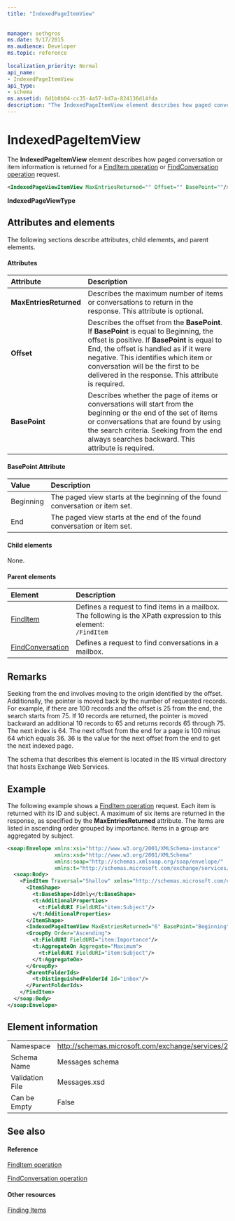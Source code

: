 ```yaml
---
title: "IndexedPageItemView"
 
 
manager: sethgros
ms.date: 9/17/2015
ms.audience: Developer
ms.topic: reference
 
localization_priority: Normal
api_name:
- IndexedPageItemView
api_type:
- schema
ms.assetid: 6d1b0b04-cc35-4a57-bd7a-824136d14fda
description: "The IndexedPageItemView element describes how paged conversation or item information is returned for a FindItem operation or FindConversation operation request."
---
```


# IndexedPageItemView

The **IndexedPageItemView** element describes how paged conversation or item information is returned for a [FindItem operation](finditem-operation.md) or [FindConversation operation](findconversation-operation.md) request. 
  
```XML
<IndexedPageViewItemView MaxEntriesReturned="" Offset="" BasePoint=""/>
```

 **IndexedPageViewType**
## Attributes and elements

The following sections describe attributes, child elements, and parent elements.
  
#### Attributes

|**Attribute**|**Description**|
|:-----|:-----|
|**MaxEntriesReturned** <br/> |Describes the maximum number of items or conversations to return in the response. This attribute is optional.  <br/> |
|**Offset** <br/> |Describes the offset from the **BasePoint**. If **BasePoint** is equal to Beginning, the offset is positive. If **BasePoint** is equal to End, the offset is handled as if it were negative. This identifies which item or conversation will be the first to be delivered in the response. This attribute is required.  <br/> |
|**BasePoint** <br/> |Describes whether the page of items or conversations will start from the beginning or the end of the set of items or conversations that are found by using the search criteria. Seeking from the end always searches backward. This attribute is required.  <br/> |
   
#### BasePoint Attribute

|**Value**|**Description**|
|:-----|:-----|
|Beginning  <br/> |The paged view starts at the beginning of the found conversation or item set.  <br/> |
|End  <br/> |The paged view starts at the end of the found conversation or item set.  <br/> |
   
#### Child elements

None.
  
#### Parent elements

|**Element**|**Description**|
|:-----|:-----|
|[FindItem](finditem.md) <br/> |Defines a request to find items in a mailbox.  <br/> The following is the XPath expression to this element:  <br/>  `/FindItem` <br/> |
|[FindConversation](findconversation.md) <br/> |Defines a request to find conversations in a mailbox.  <br/> |
   
## Remarks

Seeking from the end involves moving to the origin identified by the offset. Additionally, the pointer is moved back by the number of requested records. For example, if there are 100 records and the offset is 25 from the end, the search starts from 75. If 10 records are returned, the pointer is moved backward an additional 10 records to 65 and returns records 65 through 75. The next index is 64. The next offset from the end for a page is 100 minus 64 which equals 36. 36 is the value for the next offset from the end to get the next indexed page.
  
The schema that describes this element is located in the IIS virtual directory that hosts Exchange Web Services.
  
## Example

The following example shows a [FindItem operation](finditem-operation.md) request. Each item is returned with its ID and subject. A maximum of six items are returned in the response, as specified by the **MaxEntriesReturned** attribute. The items are listed in ascending order grouped by importance. Items in a group are aggregated by subject. 
  
```XML
<soap:Envelope xmlns:xsi="http://www.w3.org/2001/XMLSchema-instance"
               xmlns:xsd="http://www.w3.org/2001/XMLSchema"
               xmlns:soap="http://schemas.xmlsoap.org/soap/envelope/"
               xmlns:t="http://schemas.microsoft.com/exchange/services/2006/types">
  <soap:Body>
    <FindItem Traversal="Shallow" xmlns="http://schemas.microsoft.com/exchange/services/2006/messages">
      <ItemShape>
        <t:BaseShape>IdOnly</t:BaseShape>
        <t:AdditionalProperties>
          <t:FieldURI FieldURI="item:Subject"/>
        </t:AdditionalProperties>
      </ItemShape>
      <IndexedPageItemView MaxEntriesReturned="6" BasePoint="Beginning" Offset="0" />
      <GroupBy Order="Ascending">
        <t:FieldURI FieldURI="item:Importance"/>
        <t:AggregateOn Aggregate="Maximum">
          <t:FieldURI FieldURI="item:Subject"/>
        </t:AggregateOn>
      </GroupBy>
      <ParentFolderIds>
        <t:DistinguishedFolderId Id="inbox"/>
      </ParentFolderIds>
    </FindItem>
  </soap:Body>
</soap:Envelope>
```

## Element information

|||
|:-----|:-----|
|Namespace  <br/> |http://schemas.microsoft.com/exchange/services/2006/messages  <br/> |
|Schema Name  <br/> |Messages schema  <br/> |
|Validation File  <br/> |Messages.xsd  <br/> |
|Can be Empty  <br/> |False  <br/> |
   
## See also

#### Reference

[FindItem operation](finditem-operation.md)
  
[FindConversation operation](findconversation-operation.md)
#### Other resources

[Finding Items](http://msdn.microsoft.com/library/63af1f9c-464b-4fca-9ae3-3d60f24ca93c%28Office.15%29.aspx)

